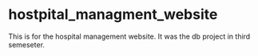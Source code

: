 # hostpital_managment_website
This is for the hospital management website. It was the db project in third semeseter.
